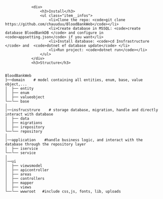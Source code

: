 
                <div>
                    <h3>Install</h3>
                    <ul class="item__infos">
                        <li>Clone the repo: <code>git clone https://github.com/chauuduu/BloodBankWeb</code></li>
                        <li>Create database in MSSQL: <code>create database BloodBankDB </code> and configure in <code>appsetting.json</code> if you want</li>
                        <li>Install database: <code>cd Insfrastructure </code> and  <code>dotnet ef database update</code> </li>
                        <li>Run project: <code>dotnet run</code></li>
                    </ul>
                </div>
                <h3>Structure</h3>

               
<pre><code class="bash">
BloodBankWeb
├──domain    # model containing all entities, enum, base, value object,...
│  ├── entity 
│  ├── enum  
│  ├── valueobject  
└──└── base   
│
│──insfrucstrure    # storage database, migration, handle and directly interact with database     
│  ├── data
│  ├── migrations
│  ├── irepository
└──└── repository
│
│──application    #handle business logic, and interact with the database through the repository layer
│  ├── iservice
└──└── service
│
│──ui
│  ├── viewsmodel 
│  ├── apicontroller
│  ├── areas
│  ├── controllers
│  ├── mapper
│  ├── views
└──└── wwwroot   #include css,js, fonts, lib, uploads
</code></pre>

              
               
